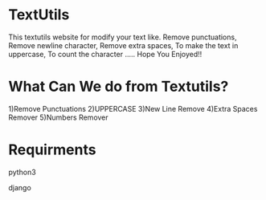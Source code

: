 # TextUtils
This textutils website for modify your text like. Remove punctuations, Remove newline character, Remove extra spaces, To make the text in uppercase, To count the character ..... Hope You Enjoyed!!

# What Can We do from Textutils?

1)Remove Punctuations
2)UPPERCASE
3)New Line Remove
4)Extra Spaces Remover
5)Numbers Remover

# Requirments

python3

django
